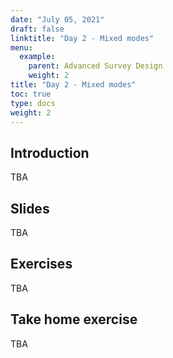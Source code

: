 ```yaml
---
date: "July 05, 2021"
draft: false
linktitle: "Day 2 - Mixed modes"
menu:
  example:
    parent: Advanced Survey Design
    weight: 2
title: "Day 2 - Mixed modes"
toc: true
type: docs
weight: 2
---
```


## Introduction

TBA

## Slides

TBA

## Exercises

TBA

## Take home exercise

TBA
